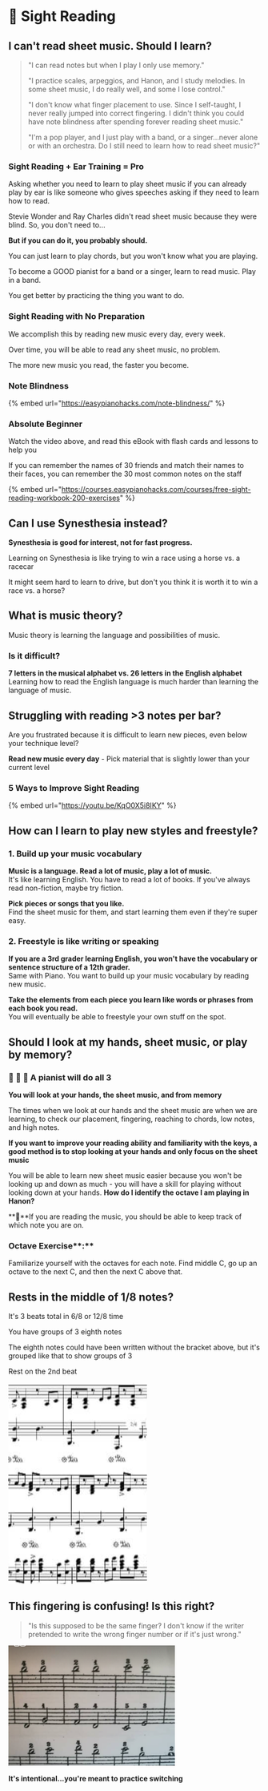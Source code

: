# 🎼 Sight Reading

## I can't read sheet music. Should I learn?

> "I can read notes but when I play I only use memory."
>
> "I practice scales, arpeggios, and Hanon, and I study melodies. In some sheet music, I do really well, and some I lose control."
>
> "I don't know what finger placement to use. Since I self-taught, I never really jumped into correct fingering. I didn't think you could have note blindness after spending forever reading sheet music."
>
> "I'm a pop player, and I just play with a band, or a singer...never alone or with an orchestra. Do I still need to learn how to read sheet music?"

### Sight Reading + Ear Training = Pro

Asking whether you need to learn to play sheet music if you can already play by ear is like someone who gives speeches asking if they need to learn how to read. 

Stevie Wonder and Ray Charles didn't read sheet music because they were blind. So, you don't need to...

**But if you can do it, you probably should.**

You can just learn to play chords, but you won't know what you are playing.  

To become a GOOD pianist for a band or a singer, learn to read music. Play in a band. 

You get better by practicing the thing you want to do.

### **Sight Reading with No Preparation**

We accomplish this by reading new music every day, every week. 

Over time, you will be able to read any sheet music, no problem. 

The more new music you read, the faster you become. 

### **Note Blindness**

{% embed url="https://easypianohacks.com/note-blindness/" %}

### Absolute Beginner

Watch the video above, and read this eBook with flash cards and lessons to help you

If you can remember the names of 30 friends and match their names to their faces, you can remember the 30 most common notes on the staff

{% embed url="https://courses.easypianohacks.com/courses/free-sight-reading-workbook-200-exercises" %}

## Can I use Synesthesia instead?

**Synesthesia is good for interest, not for fast progress.**

Learning on Synesthesia is like trying to win a race using a horse vs. a racecar

It might seem hard to learn to drive, but don't you think it is worth it to win a race vs. a horse?

## What is music theory?

Music theory is learning the language and possibilities of music.

### Is it difficult?

**7 letters in the musical alphabet vs. 26 letters in the English alphabet**  
Learning how to read the English language is much harder than learning the language of music. 

## Struggling with reading &gt;3 notes per bar? 

Are you frustrated because it is difficult to learn new pieces, even below your technique level?

**Read new music every day** - Pick material that is slightly lower than your current level

### 5 Ways to Improve Sight Reading

{% embed url="https://youtu.be/KqO0X5i8IKY" %}

## How can I learn to play new styles **and** freestyle?

### 1. Build up your music vocabulary

**Music is a language. Read a lot of music, play a lot of music.**   
It's like learning English. You have to read a lot of books. If you've always read non-fiction, maybe try fiction.

**Pick pieces or songs that you like.**   
Find the sheet music for them, and start learning them even if they're super easy. 

### 2. Freestyle is like writing or speaking

**If you are a 3rd grader learning English, you won't have the vocabulary or sentence structure of a 12th grader.**   
Same with Piano. You want to build up your music vocabulary by reading new music. 

**Take the elements from each piece you learn like words or phrases from each book you read.**   
You will eventually be able to freestyle your own stuff on the spot.

## Should I look at my hands, sheet music, or play by memory?

### 🤲 🎼 🧠 A pianist will do all 3

**You will look at your hands, the sheet music, and from memory**

The times when we look at our hands and the sheet music are when we are learning, to check our placement, fingering, reaching to chords, low notes, and high notes.

**If you want to improve your reading ability and familiarity with the keys, a good method is to stop looking at your hands and only focus on the sheet music**

You will be able to learn new sheet music easier because you won't be looking up and down as much - you will have a skill for playing without looking down at your hands. **How do I identify the octave I am playing in Hanon?**

**‌🧐**If you are reading the music, you should be able to keep track of which note you are on.

### Octave Exercise**:**

Familiarize yourself with the octaves for each note. Find middle C, go up an octave to the next C, and then the next C above that.

## Rests in the middle of 1/8 notes?

It's 3 beats total in 6/8 or 12/8 time

You have groups of 3 eighth notes

The eighth notes could have been written without the bracket above, but it's grouped like that to show groups of 3

Rest on the 2nd beat

![](../.gitbook/assets/image%20%2824%29.png)

## This fingering is confusing! Is this right?

> "Is this supposed to be the same finger? I don't know if the writer pretended to write the wrong finger number or if it's just wrong."

![](../.gitbook/assets/image%20%2828%29.png)

**It's intentional...you're meant to practice switching**


